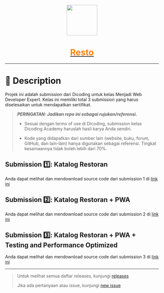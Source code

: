 <a href="https://roompy.vercel.app">
  <p align="center">
    <img height=100 src="https://i.ibb.co/Kwy7QNX/circle.png"/>
  </p>

  <h1 style="color: #ff8303;" align="center">
    Resto
  </h1>
</a>

---

# 📃 Description

Projek ini adalah submission dari Dicoding untuk kelas Menjadi Web Developer Expert. Kelas ini memiliki total 3 submission yang harus diselesaikan untuk mendapatkan sertifikat.

> **_PERINGATAN: Jadikan repo ini sebagai rujukan/referensi._**
>
> - Sesuai dengan terms of use di Dicoding, submission kelas Dicoding Academy haruslah hasil karya Anda sendiri.
>
> - Kode yang didapatkan dari sumber lain (website, buku, forum, GitHub, dan lain-lain) hanya digunakan sebagai referensi. Tingkat kesamaannya tidak boleh lebih dari 70%.

## Submission 1️⃣: Katalog Restoran

Anda dapat melihat dan mendownload source code dari submission 1 di [link ini](https://github.com/rifandani/menjadi-web-developer-expert/archive/refs/tags/v0.1.2.zip)

## Submission 2️⃣: Katalog Restoran + PWA

Anda dapat melihat dan mendownload source code dari submission 2 di [link ini](https://github.com/rifandani/menjadi-web-developer-expert/archive/refs/tags/v0.2.1.zip)

## Submission 3️⃣: Katalog Restoran + PWA + Testing and Performance Optimized

Anda dapat melihat dan mendownload source code dari submission 3 di [link ini](https://github.com/rifandani/menjadi-web-developer-expert/archive/refs/tags/v0.3.0.zip)

---

> Untuk melihat semua daftar releases, kunjungi [releases](https://github.com/rifandani/menjadi-web-developer-expert/releases)
>
> Jika ada pertanyaan atau issue, kunjungi [new issue](https://github.com/rifandani/menjadi-web-developer-expert/issues/new)
